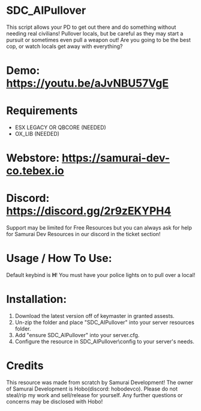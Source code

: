 # SDC_AIPullover

This script allows your PD to get out there and do something without needing real civilians! Pullover locals, but be careful as they may start a pursuit or sometimes even pull a weapon out! Are you going to be the best cop, or watch locals get away with everything?

# Demo: https://youtu.be/aJvNBU57VgE

# Requirements
- ESX LEGACY OR QBCORE (NEEDED)
- OX_LIB (NEEDED)

# Webstore: https://samurai-dev-co.tebex.io
# Discord: https://discord.gg/2r9zEKYPH4

Support may be limited for Free Resources but you can always ask for help for Samurai Dev Resources in our discord in the ticket section!

# Usage / How To Use:
Default keybind is **H**! You must have your police lights on to pull over a local!

# Installation:
1. Download the latest version off of keymaster in granted assests.
2. Un-zip the folder and place "SDC_AIPullover" into your server resources folder.
3. Add "ensure SDC_AIPullover" into your server.cfg.
4. Configure the resource in SDC_AIPullover\config to your server's needs.

# Credits
This resource was made from scratch by Samurai Development! The owner of Samurai Development is Hobo(discord: hobodevco). Please do not steal/rip my work and sell/release for yourself. Any further questions or concerns may be disclosed with Hobo!
